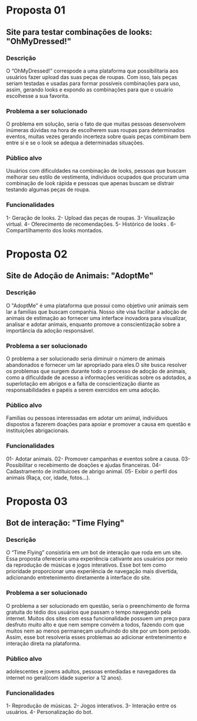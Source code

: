 # Proposta 01

## Site para testar combinações de looks: "OhMyDressed!"

### Descrição
O “OhMyDressed!” correspode a uma plataforma que possibilitaria aos usuários fazer upload das suas peças de roupas. Com isso, tais peças seriam testadas e usadas para formar possíveis combinações para uso, assim, gerando looks e expondo as combinações para que o usuário escolhesse a sua favorita.

### Problema a ser solucionado
O problema em solução, seria o fato de que muitas pessoas desenvolvem inúmeras dúvidas na hora de escolherem suas roupas para determinados eventos, muitas vezes gerando incerteza sobre quais peças combinam bem entre si e se o look se adequa a determinadas situações.

### Público alvo
Usuários com dificuldades na combinação de looks, pessoas que buscam melhorar seu estilo de vestimenta, indivíduos ocupados que procuram uma combinação de look rápida e pessoas que apenas buscam se distrair testando algumas peças de roupa.

### Funcionalidades
1- Geração de looks.
2- Upload das peças de roupas.
3- Visualização virtual.
4- Oferecimento de recomendações.
5- Histórico de looks .
6- Compartilhamento dos looks montados.

# Proposta 02

## Site de Adoção de Animais: "AdoptMe"

### Descrição
O "AdoptMe" é uma plataforma que possui como objetivo unir animais sem lar a famílias que buscam companhia.
Nosso site visa facilitar a adoção de animais de estimação ao fornecer uma interface inovadora para 
visualizar, analisar e adotar animais, enquanto promove a conscientização sobre a importância da adoção responsável.

### Problema a ser solucionado
O problema a ser solucionado seria diminuir o número de animais abandonados e fornecer um lar apropriado para eles.O site busca resolver os problemas que surgem durante todo o processo de adoção de animais, como a dificuldade de acesso a informações verídicas sobre os adotados, a superlotação em abrigos e a falta de conscientização diante as responsabilidades e papéis a serem exercidos em uma adoção. 

### Público alvo
Famílias ou pessoas interessadas em adotar um animal, indivíduos dispostos a fazerem doações para apoiar e promover a causa em questão e instituições abrigacionais.

### Funcionalidades
01- Adotar animais.
02- Promover campanhas e eventos sobre a causa.
03- Possibilitar o recebimento de doações e ajudas financeiras.
04- Cadastramento de instituicoes de abrigo animal.
05- Exibir o perfil dos animais (Raça, cor, idade, fotos...).

# Proposta 03

## Bot de interação: "Time Flying"

### Descrição
O “Time Flying” consistiria em um bot de interação que roda em um site. Essa proposta ofereceria uma experiência cativante aos usuários por meio da reprodução de músicas e jogos interativos. Esse bot tem como prioridade proporcionar uma experiência de navegação mais divertida, adicionando entretenimento diretamente à interface do site.

### Problema a ser solucionado
O problema a ser solucionado em questão, seria o preenchimento de forma gratuita do tédio dos usuários que passam o tempo navegando pela internet. Muitos dos sites com essa funcionalidade possuem um preço para desfruto muito alto e que nem sempre convém a todos, fazendo com que muitos nem ao menos permaneçam usufruindo do site por um bom período. Assim, esse bot resolveria esses problemas ao adicionar entretenimento e interação direta na plataforma.

### Público alvo
adolescentes e jovens adultos, pessoas entediadas e navegadores da internet no geral(com idade superior a 12 anos).

### Funcionalidades
1- Reprodução de músicas.
2- Jogos interativos.
3- Interação entre os usuários.
4- Personalização do bot.